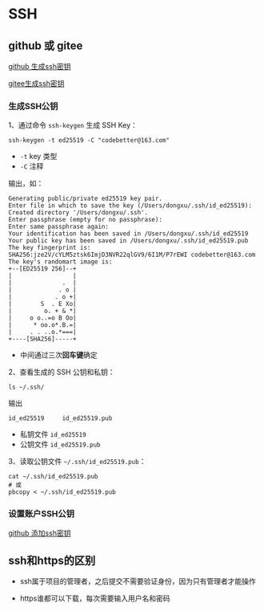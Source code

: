 # SSH

## github 或 gitee

[github 生成ssh密钥](https://docs.github.com/en/authentication/connecting-to-github-with-ssh/generating-a-new-ssh-key-and-adding-it-to-the-ssh-agent)

[gitee生成ssh密钥](https://help.gitee.com/base/account/SSH%E5%85%AC%E9%92%A5%E8%AE%BE%E7%BD%AE)

### 生成SSH公钥

1、通过命令 `ssh-keygen` 生成 SSH Key：

```shell
ssh-keygen -t ed25519 -C "codebetter@163.com"
```

- `-t` key 类型
- `-C` 注释

输出，如：

```shell
Generating public/private ed25519 key pair.
Enter file in which to save the key (/Users/dongxu/.ssh/id_ed25519): 
Created directory '/Users/dongxu/.ssh'.
Enter passphrase (empty for no passphrase): 
Enter same passphrase again: 
Your identification has been saved in /Users/dongxu/.ssh/id_ed25519
Your public key has been saved in /Users/dongxu/.ssh/id_ed25519.pub
The key fingerprint is:
SHA256:jze2V/cYLM5ztsk6ImjD3NVR22qlGV9/6I1M/P7rEWI codebetter@163.com
The key's randomart image is:
+--[ED25519 256]--+
|                 |
|              .  |
|             . o |
|            . o +|
|        S  . E Xo|
|         o. + & *|
|     o o..=o B Oo|
|      * oo.o*.B.=|
|     . . ..o.*===|
+----[SHA256]-----+
```

- 中间通过三次**回车键**确定

2、查看生成的 SSH 公钥和私钥：

```shell
ls ~/.ssh/
```

输出

```shell
id_ed25519     id_ed25519.pub
```

- 私钥文件 `id_ed25519`
- 公钥文件 `id_ed25519.pub`

3、读取公钥文件 `~/.ssh/id_ed25519.pub`：

```shell
cat ~/.ssh/id_ed25519.pub
# 或
pbcopy < ~/.ssh/id_ed25519.pub
```

### 设置账户SSH公钥

[github 添加ssh密钥](https://docs.github.com/en/authentication/connecting-to-github-with-ssh/adding-a-new-ssh-key-to-your-github-account)





## ssh和https的区别

- ssh属于项目的管理者，之后提交不需要验证身份，因为只有管理者才能操作

- https谁都可以下载，每次需要输入用户名和密码

